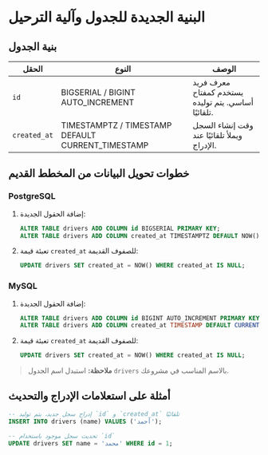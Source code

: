 # البنية الجديدة للجدول وآلية الترحيل

## بنية الجدول
| الحقل | النوع | الوصف |
|-------|------|--------|
| `id` | BIGSERIAL / BIGINT AUTO_INCREMENT | معرف فريد يستخدم كمفتاح أساسي. يتم توليده تلقائيًا. |
| `created_at` | TIMESTAMPTZ / TIMESTAMP DEFAULT CURRENT_TIMESTAMP | وقت إنشاء السجل ويملأ تلقائيًا عند الإدراج. |

## خطوات تحويل البيانات من المخطط القديم
### PostgreSQL
1. إضافة الحقول الجديدة:
   ```sql
   ALTER TABLE drivers ADD COLUMN id BIGSERIAL PRIMARY KEY;
   ALTER TABLE drivers ADD COLUMN created_at TIMESTAMPTZ DEFAULT NOW();
   ```
2. تعبئة قيمة `created_at` للصفوف القديمة:
   ```sql
   UPDATE drivers SET created_at = NOW() WHERE created_at IS NULL;
   ```

### MySQL
1. إضافة الحقول الجديدة:
   ```sql
   ALTER TABLE drivers ADD COLUMN id BIGINT AUTO_INCREMENT PRIMARY KEY;
   ALTER TABLE drivers ADD COLUMN created_at TIMESTAMP DEFAULT CURRENT_TIMESTAMP;
   ```
2. تعبئة قيمة `created_at` للصفوف القديمة:
   ```sql
   UPDATE drivers SET created_at = NOW() WHERE created_at IS NULL;
   ```

> **ملاحظة:** استبدل اسم الجدول `drivers` بالاسم المناسب في مشروعك.

## أمثلة على استعلامات الإدراج والتحديث
```sql
-- إدراج سجل جديد، يتم توليد `id` و `created_at` تلقائيًا
INSERT INTO drivers (name) VALUES ('أحمد');

-- تحديث سجل موجود باستخدام `id`
UPDATE drivers SET name = 'محمد' WHERE id = 1;
```
